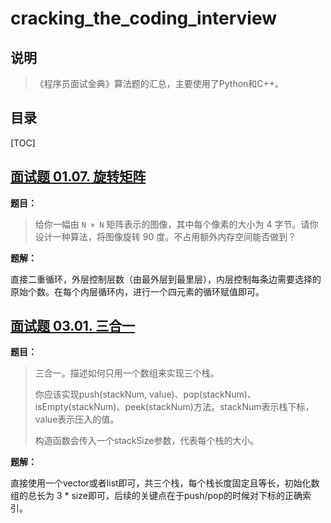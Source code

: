 # cracking_the_coding_interview
## 说明

> 《程序员面试金典》算法题的汇总，主要使用了Python和C++。

## 目录

[TOC]

## [面试题 01.07. 旋转矩阵](https://leetcode-cn.com/problems/rotate-matrix-lcci/)

**题目：**

> 给你一幅由 `N × N` 矩阵表示的图像，其中每个像素的大小为 4 字节。请你设计一种算法，将图像旋转 90 度。不占用额外内存空间能否做到？

**题解：**

直接二重循环，外层控制层数（由最外层到最里层），内层控制每条边需要选择的原始个数。在每个内层循环内，进行一个四元素的循环赋值即可。

## [面试题 03.01. 三合一](https://leetcode-cn.com/problems/three-in-one-lcci/)

**题目：**

> 三合一。描述如何只用一个数组来实现三个栈。
>
> 你应该实现push(stackNum, value)、pop(stackNum)、isEmpty(stackNum)、peek(stackNum)方法。stackNum表示栈下标，value表示压入的值。
>
> 构造函数会传入一个stackSize参数，代表每个栈的大小。

**题解：**

直接使用一个vector或者list即可，共三个栈，每个栈长度固定且等长，初始化数组的总长为 3 * size即可，后续的关键点在于push/pop的时候对下标的正确索引。

